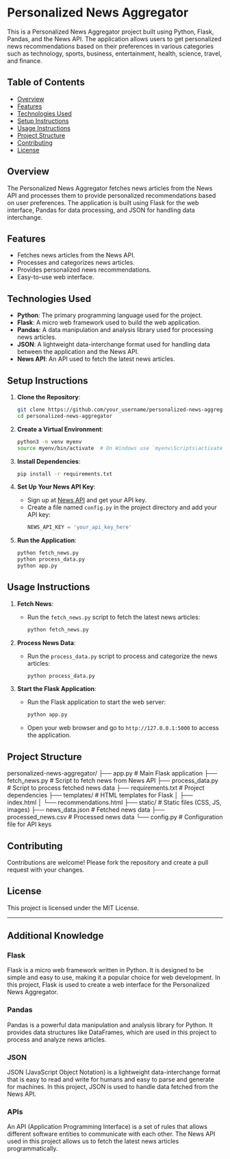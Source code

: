 # Personalized News Aggregator

This is a Personalized News Aggregator project built using Python, Flask, Pandas, and the News API. The application allows users to get personalized news recommendations based on their preferences in various categories such as technology, sports, business, entertainment, health, science, travel, and finance.

## Table of Contents

- [Overview](#overview)
- [Features](#features)
- [Technologies Used](#technologies-used)
- [Setup Instructions](#setup-instructions)
- [Usage Instructions](#usage-instructions)
- [Project Structure](#project-structure)
- [Contributing](#contributing)
- [License](#license)

## Overview

The Personalized News Aggregator fetches news articles from the News API and processes them to provide personalized recommendations based on user preferences. The application is built using Flask for the web interface, Pandas for data processing, and JSON for handling data interchange. 

## Features

- Fetches news articles from the News API.
- Processes and categorizes news articles.
- Provides personalized news recommendations.
- Easy-to-use web interface.

## Technologies Used

- **Python**: The primary programming language used for the project.
- **Flask**: A micro web framework used to build the web application.
- **Pandas**: A data manipulation and analysis library used for processing news articles.
- **JSON**: A lightweight data-interchange format used for handling data between the application and the News API.
- **News API**: An API used to fetch the latest news articles.

## Setup Instructions

1. **Clone the Repository**:
    ```sh
    git clone https://github.com/your_username/personalized-news-aggregator.git
    cd personalized-news-aggregator
    ```

2. **Create a Virtual Environment**:
    ```sh
    python3 -m venv myenv
    source myenv/bin/activate  # On Windows use `myenv\Scripts\activate`
    ```

3. **Install Dependencies**:
    ```sh
    pip install -r requirements.txt
    ```

4. **Set Up Your News API Key**:
    - Sign up at [News API](https://newsapi.org/) and get your API key.
    - Create a file named `config.py` in the project directory and add your API key:
      ```python
      NEWS_API_KEY = 'your_api_key_here'
      ```

5. **Run the Application**:
    ```sh
    python fetch_news.py
    python process_data.py
    python app.py
    ```

## Usage Instructions

1. **Fetch News**:
    - Run the `fetch_news.py` script to fetch the latest news articles:
      ```sh
      python fetch_news.py
      ```

2. **Process News Data**:
    - Run the `process_data.py` script to process and categorize the news articles:
      ```sh
      python process_data.py
      ```

3. **Start the Flask Application**:
    - Run the Flask application to start the web server:
      ```sh
      python app.py
      ```
    - Open your web browser and go to `http://127.0.0.1:5000` to access the application.

## Project Structure
personalized-news-aggregator/
├── app.py # Main Flask application
├── fetch_news.py # Script to fetch news from News API
├── process_data.py # Script to process fetched news data
├── requirements.txt # Project dependencies
├── templates/ # HTML templates for Flask
│ ├── index.html
│ └── recommendations.html
├── static/ # Static files (CSS, JS, images)
├── news_data.json # Fetched news data
├── processed_news.csv # Processed news data
└── config.py # Configuration file for API keys


## Contributing

Contributions are welcome! Please fork the repository and create a pull request with your changes.

## License

This project is licensed under the MIT License.

---

## Additional Knowledge

### Flask

Flask is a micro web framework written in Python. It is designed to be simple and easy to use, making it a popular choice for web development. In this project, Flask is used to create a web interface for the Personalized News Aggregator.

### Pandas

Pandas is a powerful data manipulation and analysis library for Python. It provides data structures like DataFrames, which are used in this project to process and analyze news articles.

### JSON

JSON (JavaScript Object Notation) is a lightweight data-interchange format that is easy to read and write for humans and easy to parse and generate for machines. In this project, JSON is used to handle data fetched from the News API.

### APIs

An API (Application Programming Interface) is a set of rules that allows different software entities to communicate with each other. The News API used in this project allows us to fetch the latest news articles programmatically.



